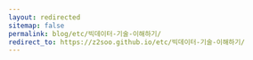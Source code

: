 ```yaml
---
layout: redirected
sitemap: false
permalink: blog/etc/빅데이터-기술-이해하기/
redirect_to: https://z2soo.github.io/etc/빅데이터-기술-이해하기/
---
```

